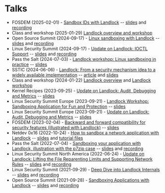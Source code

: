 # Talks

- FOSDEM (2025-02-01) - [Sandbox IDs with Landlock](https://fosdem.org/2025/schedule/event/fosdem-2025-6071-sandbox-ids-with-landlock/) -- [slides](2025-02-01_landlock-fosdem.pdf) and [recording](https://video.fosdem.org/2025/ud2218a/fosdem-2025-6071-sandbox-ids-with-landlock.av1.webm)
- Class and workshop (2025-01-29) [Landlock overview and workshop](2025-01-29_landlock-workshop.pdf)
- Open Source Summit (2024-09-17) - [Linux sandboxing with Landlock](https://sched.co/1ej3a) -- [slides](2024-09-17_landlock-oss.pdf) and [recording](https://youtu.be/d85TDpv8L9U)
- Linux Security Summit (2024-09-17) - [Update on Landlock: IOCTL Support](https://sched.co/1ebVW) -- [slides](2024-09-17_landlock-lss.pdf) and [recording](https://youtu.be/yCHGmdXpylA?t=4253s)
- Pass the Salt (2024-07-03) - [Landlock workshop: Linux sandboxing in practice](https://cfp.pass-the-salt.org/pts2024/talk/8FVYDF/) -- [slides](2024-07-03_landlock-pts-workshop.pdf)
- SSTIC (2024-06-06) - [Landlock: From a security mechanism idea to a widely available implementation](https://www.sstic.org/2024/presentation/landlock-design/) -- [article](2024-06-06_landlock-article.pdf) and [slides](2024-06-06_landlock-design.pdf)
- Class and workshop (2024-01-22) [Landlock overview](2024-01-22_landlock-overview.pdf) and [Landlock workshop](2024-01-22_landlock-workshop.pdf)
- Kernel Recipes (2023-09-25) - [Update on Landlock: Audit, Debugging and Metrics](https://kernel-recipes.org/en/2023/update-on-landlock-audit-debugging-and-metrics/) -- [slides](2023-09-25_landlock-audit-kr.pdf)
- Linux Security Summit Europe (2023-09-21) - [Landlock Workshop: Sandboxing Application for Fun and Protection](https://sched.co/1OLAi) -- [slides](2023-09-21_landlock-imagemagick-lss-eu.pdf)
- Linux Security Summit Europe (2023-09-21) - [Update on Landlock: Audit, Debugging and Metrics](https://sched.co/1OL79) -- [slides](2023-09-21_landlock-audit-lss-eu.pdf)
- FOSDEM (2023-02-04) - [Backward and forward compatibility for security features (illustrated with Landlock)](https://fosdem.org/2023/schedule/event/rust_backward_and_forward_compatibility_for_security_features/) -- [slides](2023-02-04_rust-landlock-fosdem.pdf)
- Netdev 0x16 (2022-10-24) - [How to sandbox a network application with Landlock](https://netdevconf.info/0x16/session.html?How-to-sandbox-a-network-application-with-Landlock) -- [slides](2022-10-24_landlock-netdevconf.pdf) and [tutorial files](https://github.com/landlock-lsm/tuto-lighttpd)
- Pass the Salt (2022-07-04) - [Sandboxing your application with Landlock, illustration with the p7zip case](https://cfp.pass-the-salt.org/pts2022/talk/BGQGZC/) -- [slides](2022-07-04_landlock-pts.pdf) and [recording](https://passthesalt.ubicast.tv/videos/sandboxing-your-application-with-landlock-illustration-with-the-p7zip-case/)
- Linux Security Summit North America (2022-06-24) - [Update on Landlock: Lifting the File Reparenting Limits and Supporting Network Rules](https://sched.co/11MXq) -- [slides](2022-06-24_landlock-lss-na.pdf) and [recording](https://youtu.be/MWjW-QwK_ZA)
- Linux Security Summit (2021-09-29) - [Deep Dive into Landlock Internals](https://sched.co/ljRQ) -- [slides](2021-09-29_landlock-lss.pdf) and [recording](https://youtu.be/5Al2z0LTEMs)
- Open Source Summit (2021-09-28) - [Sandboxing Applications with Landlock](https://sched.co/lAVl) -- [slides](2021-09-28_landlock-oss.pdf) and [recording](https://youtu.be/ohoofZ62O98)
